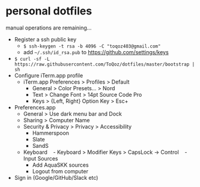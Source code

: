 # personal dotfiles

manual operations are remaining...

- Register a ssh public key
  - `$ ssh-keygen -t rsa -b 4096 -C "toqoz403@gmail.com"`
  - add `~/.ssh/id_rsa.pub` to https://github.com/settings/keys
- `$ curl -sf -L https://raw.githubusercontent.com/ToQoz/dotfiles/master/bootstrap | sh`
- Configure iTerm.app profile
  - iTerm.app Preferences > Profiles > Default
    - General > Color Presets... > Nord
    - Text > Change Font > 14pt Source Code Pro
    - Keys > {Left, Right} Option Key > Esc+
- Preferences.app
  - General > Use dark menu bar and Dock
  - Sharing > Computer Name
  - Security & Privacy > Privacy > Accessibility
    - Hammerspoon
    - Slate
    - SandS
  -  Keyboard
    - Keyboard > Modifier Keys > CapsLock → Control
    - Input Sources
      - Add AquaSKK sources
      - Logout from computer
- Sign in (Google/GitHub/Slack etc)

